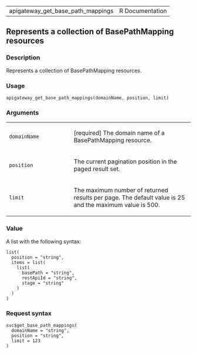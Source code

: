 <table style="width: 100%;">
<tbody>
<tr class="odd">
<td>apigateway_get_base_path_mappings</td>
<td style="text-align: right;">R Documentation</td>
</tr>
</tbody>
</table>

## Represents a collection of BasePathMapping resources

### Description

Represents a collection of BasePathMapping resources.

### Usage

    apigateway_get_base_path_mappings(domainName, position, limit)

### Arguments

<table>
<colgroup>
<col style="width: 35%" />
<col style="width: 65%" />
</colgroup>
<tbody>
<tr class="odd">
<td><code
id="apigateway_get_base_path_mappings_:_domainName">domainName</code></td>
<td><p>[required] The domain name of a BasePathMapping
resource.</p></td>
</tr>
<tr class="even">
<td><code
id="apigateway_get_base_path_mappings_:_position">position</code></td>
<td><p>The current pagination position in the paged result set.</p></td>
</tr>
<tr class="odd">
<td><code
id="apigateway_get_base_path_mappings_:_limit">limit</code></td>
<td><p>The maximum number of returned results per page. The default
value is 25 and the maximum value is 500.</p></td>
</tr>
</tbody>
</table>

### Value

A list with the following syntax:

    list(
      position = "string",
      items = list(
        list(
          basePath = "string",
          restApiId = "string",
          stage = "string"
        )
      )
    )

### Request syntax

    svc$get_base_path_mappings(
      domainName = "string",
      position = "string",
      limit = 123
    )
